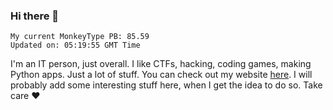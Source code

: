### Hi there 👋
<!-- PB START -->
```
My current MonkeyType PB: 85.59
Updated on: 05:19:55 GMT Time
```
<!-- PB END -->
I'm an IT person, just overall. I like CTFs, hacking, coding games, making Python apps. Just a lot of stuff.
You can check out my website [here](https://skill3472.github.io/).
I will probably add some interesting stuff here, when I get the idea to do so. Take care ❤️
